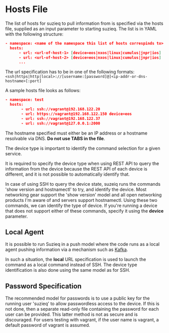 # Hosts File #

The list of hosts for suzieq to pull information from is specified via the hosts file, supplied as an input parameter to starting suzieq. The list is in YAML with the following structure:

``` json
- namespace: <name of the namespace this list of hosts correspinds to>
  hosts:
	  - url: <url-of-host-1> [device=eos|nxos|linux|cumulus|jnpr|ios]
	  - url: <url-of-host-2> [device=eos|nxos|linux|cumulus|jnpr|ios]
	  ...
```

The url specification has to be in one of the following formats:
``<ssh|https|http|local>://[username:[password]@]<ip-addr-or-dns-hostname>[:port]``

A sample hosts file looks as follows:
``` json
- namespace: test
  hosts:
       - url: ssh://vagrant@192.168.122.20
       - url: https://vagrant@192.168.122.150 device=eos
       - url: ssh://vagrant@192.168.122.37
       - url: ssh://vagrant@127.0.0.1:2000
```
The hostname specified must either be an IP address or a hostname resolvable via DNS.  **Do not use TABS in the file**.

The device type is important to identify the command selection for a given service. 

It is required to specify the device type when using REST API to query the information from the device because the REST 
API of each device is different, and it is not possible to automatically identify that. 

In case of using SSH to query
the device state, suzeiq runs the commands 'show version and hostnamectl' to try, and identify the device. Most 
networking gear support the 'show version' model and all open networking products I'm aware of and servers support 
hostnamectl. Using these two commands, we can identify the type of device. If you're running a device that does not 
support either of these commands, specify it using the **device** parameter.


## Local Agent ##

It is possible to run Suzieq in a push model where the code runs as a local agent pushing information via a mechanism such as [Kafka](https://kafka.apache.org/). 

In such a situation, the **local** URL specification is used to launch the command as a local command instead of SSH. The device type identification is also done using the same model as for SSH.

## Password Specification ##

The recommended model for passwords is to use a public key for the running user 'suzieq' to allow passwordless access to the device. If this is not done, then a separate read-only file containing the password for each user can be provided. This latter method is not as secure and is discouraged. For users testing with vagrant, if the user name is vagrant, a default password of vagrant is assumed.
